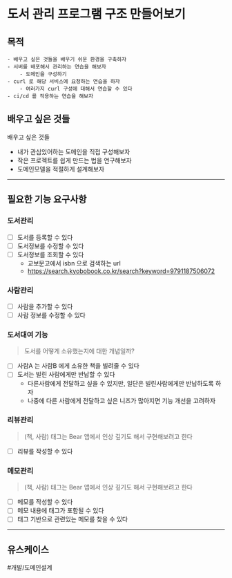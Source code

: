 # 도서 관리 프로그램 구조 만들어보기

## 목적
	- 배우고 싶은 것들을 배우기 쉬운 환경을 구축하자
	- 서버를 배포해서 관리하는 연습을 해보자
		- 도메인을 구성하기
	- curl 로 해당 서비스에 요청하는 연습을 하자
		- 여러가지 curl 구성에 대해서 연습할 수 있다
	- ci/cd 를 적용하는 연습을 해보자


## 배우고 싶은 것들
배우고 싶은 것들
- 내가 관심있어하는 도메인을 직접 구성해보자
- 작은 프로젝트를 쉽게 만드는 법을 연구해보자
- 도메인모델을 적절하게 설계해보자

-----------

## 필요한 기능 요구사항
### 도서관리

- [ ] 도서를 등록할 수 있다
- [ ] 도서정보를 수정할 수 있다
- [ ] 도서정보를 조회할 수 있다
  - 교보문고에서 isbn 으로 검색하는 url
  - https://search.kyobobook.co.kr/search?keyword=9791187506072

### 사람관리
- [ ] 사람을 추가할 수 있다
- [ ] 사람 정보를 수정할 수 있다

### 도서대여 기능
> 도서를 어떻게 소유했는지에 대한 개념일까?
- [ ] 사람A 는 사람B 에게 소유한 책을 빌려줄 수 있다
- [ ] 도서는 빌린 사람에게만 반납할 수 있다
  - 다른사람에게 전달하고 싶을 수 있지만, 일단은 빌린사람에게만 반납하도록 하자
  - 나중에 다른 사람에게 전달하고 싶은 니즈가 많아지면 기능 개선을 고려하자

### 리뷰관리
> (책, 사람)
> 태그는 Bear 앱에서 인상 깊기도 해서 구현해보려고 한다
- [ ] 리뷰를 작성할 수 있다

### 메모관리
> (책, 사람)
> 태그는 Bear 앱에서 인상 깊기도 해서 구현해보려고 한다
- [ ] 메모를 작성할 수 있다
- [ ] 메모 내용에 태그가 포함될 수 있다
- [ ] 태그 기반으로 관련있는 메모를 찾을 수 있다

------------
## 유스케이스















#개발/도메인설계